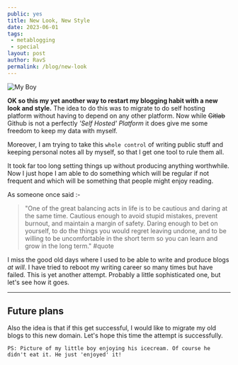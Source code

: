 ```yaml
---
public: yes
title: New Look, New Style
date: 2023-06-01
tags: 
 - metablogging
 - special
layout: post
author: RavS
permalink: /blog/new-look
---
```


  ![My Boy](../../assets/blog-myboy.png)

  **OK so this my yet another way to restart my blogging habit with a new look and style.** The idea  to do this was to migrate to do self hosting platform without having to depend on any other platform. Now while ~~Gitlab~~ Github is not a perfectly _'Self Hosted' Platform_ it does give me some freedom to keep my data with myself.

  Moreover, I am trying to take this `whole control` of writing public stuff and keeping personal notes all by myself, so that I get one tool to rule them all.

  It took far too long setting things up without producing anything worthwhile. Now I just hope I am able to do something which will be regular if not frequent and which will be something that people might enjoy reading.

  As someone once said :-

  > "One of the great balancing acts in life is to be cautious and daring at the same time.
  > Cautious enough to avoid stupid mistakes, prevent burnout, and maintain a margin of safety.
  > Daring enough to bet on yourself, to do the things you would regret leaving undone, and to be willing to be uncomfortable in the short term so you can learn and grow in the long term." #quote

  I miss the good old days where I used to be able to write and produce blogs _at will_. I have tried to reboot my writing career so many times but have failed. This is yet another attempt. Probably a little sophisticated one, but let's see how it goes.

  ---
## Future plans

  Also the idea is that if this get successful, I would like to migrate my old blogs to this new domain. Let's hope this time the attempt is successfully.

  `PS: Picture of my little boy enjoying his icecream. Of course he didn't eat it. He just 'enjoyed' it!`
